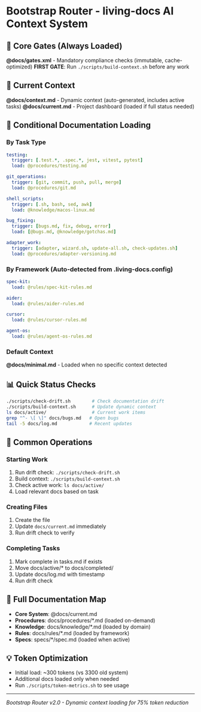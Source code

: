 # Bootstrap Router - living-docs AI Context System

<!-- This is a ROUTER, not a container. It loads only what's needed. -->

## 🎯 Core Gates (Always Loaded)
**@docs/gates.xml** - Mandatory compliance checks (immutable, cache-optimized)
**FIRST GATE**: Run `./scripts/build-context.sh` before any work

## 📍 Current Context
**@docs/context.md** - Dynamic context (auto-generated, includes active tasks)
**@docs/current.md** - Project dashboard (loaded if full status needed)

## 🧭 Conditional Documentation Loading

### By Task Type
```yaml
testing:
  trigger: [.test.*, .spec.*, jest, vitest, pytest]
  load: @procedures/testing.md

git_operations:
  trigger: [git, commit, push, pull, merge]
  load: @procedures/git.md

shell_scripts:
  trigger: [.sh, bash, sed, awk]
  load: @knowledge/macos-linux.md

bug_fixing:
  trigger: [bugs.md, fix, debug, error]
  load: [@bugs.md, @knowledge/gotchas.md]

adapter_work:
  trigger: [adapter, wizard.sh, update-all.sh, check-updates.sh]
  load: @procedures/adapter-versioning.md
```

### By Framework (Auto-detected from .living-docs.config)
```yaml
spec-kit:
  load: @rules/spec-kit-rules.md

aider:
  load: @rules/aider-rules.md

cursor:
  load: @rules/cursor-rules.md

agent-os:
  load: @rules/agent-os-rules.md
```

### Default Context
**@docs/minimal.md** - Loaded when no specific context detected

## 📊 Quick Status Checks
```bash
./scripts/check-drift.sh        # Check documentation drift
./scripts/build-context.sh      # Update dynamic context
ls docs/active/                 # Current work items
grep "^- \[ \]" docs/bugs.md   # Open bugs
tail -5 docs/log.md            # Recent updates
```

## 🚀 Common Operations

### Starting Work
1. Run drift check: `./scripts/check-drift.sh`
2. Build context: `./scripts/build-context.sh`
3. Check active work: `ls docs/active/`
4. Load relevant docs based on task

### Creating Files
1. Create the file
2. Update `docs/current.md` immediately
3. Run drift check to verify

### Completing Tasks
1. Mark complete in tasks.md if exists
2. Move docs/active/* to docs/completed/
3. Update docs/log.md with timestamp
4. Run drift check

## 🔗 Full Documentation Map
- **Core System**: @docs/current.md
- **Procedures**: docs/procedures/*.md (loaded on-demand)
- **Knowledge**: docs/knowledge/*.md (loaded by domain)
- **Rules**: docs/rules/*.md (loaded by framework)
- **Specs**: specs/*/spec.md (loaded when active)

## 💡 Token Optimization
- Initial load: ~300 tokens (vs 3300 old system)
- Additional docs loaded only when needed
- Run `./scripts/token-metrics.sh` to see usage

---
*Bootstrap Router v2.0 - Dynamic context loading for 75% token reduction*